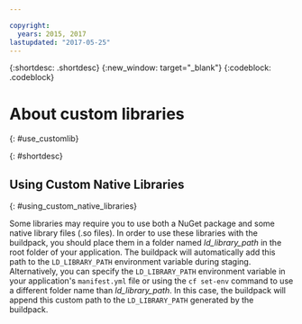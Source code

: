 ```yaml
---

copyright:
  years: 2015, 2017
lastupdated: "2017-05-25"
---
```


{:shortdesc: .shortdesc}
{:new_window: target="_blank"}
{:codeblock: .codeblock}


# About custom libraries
{: #use_customlib}

{: #shortdesc}

## Using Custom Native Libraries
{: #using_custom_native_libraries}

Some libraries may require you to use both a NuGet package and some native library files (.so files).  In order to use these libraries with the buildpack, you should place them in a folder named *ld_library_path* in the root folder of your application.
The buildpack will automatically add this path to the `LD_LIBRARY_PATH` environment variable during staging.  Alternatively, you can specify the `LD_LIBRARY_PATH` environment variable in your application's `manifest.yml` file or using the `cf set-env` command to use a different folder name than *ld_library_path*.  In this case, the buildpack will append this custom path to the `LD_LIBRARY_PATH` generated by the buildpack.
